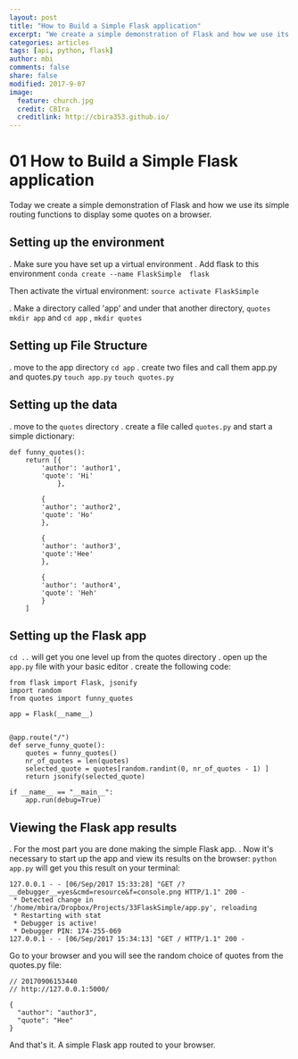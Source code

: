```yaml
---
layout: post
title: "How to Build a Simple Flask application"
excerpt: "We create a simple demonstration of Flask and how we use its simple routing functions to display some quotes on a browser."
categories: articles
tags: [api, python, flask]
author: mbi
comments: false
share: false
modified: 2017-9-07
image:
  feature: church.jpg
  credit: CBIra
  creditlink: http://cbira353.github.io/
---
```


# 01 How to Build a Simple Flask application
Today we create a simple demonstration of Flask and how we use its simple routing functions to display some quotes on a browser. 

## Setting up the environment
. Make sure you have set up a virtual environment
. Add flask to this environment
`conda create --name FlaskSimple  flask`

Then activate the virtual environment:
`source activate FlaskSimple`

. Make a directory called 'app' and under that another directory, `quotes`
`mkdir app`  and `cd app` , `mkdir quotes`


## Setting up File Structure
. move to the app directory
`cd app`
. create two files and call them app.py and quotes.py
`touch app.py`
`touch quotes.py`

## Setting up the data
. move to the `quotes` directory
. create a file  called `quotes.py` and start a simple dictionary:
```
def funny_quotes():
    return [{
        'author': 'author1',
        'quote': 'Hi'
            },

        {
        'author': 'author2',
        'quote': 'Ho'
        },

        {
        'author': 'author3',
        'quote':'Hee'
        },

        {
        'author': 'author4',
        'quote': 'Heh'
        }
    ]
```

## Setting  up the Flask app
`cd ..` will get you one level up from the quotes directory
. open up the `app.py` file with your basic editor
. create the following code:
```
from flask import Flask, jsonify
import random
from quotes import funny_quotes

app = Flask(__name__)


@app.route("/")
def serve_funny_quote():
    quotes = funny_quotes()
    nr_of_quotes = len(quotes)
    selected_quote = quotes[random.randint(0, nr_of_quotes - 1) ]
    return jsonify(selected_quote)

if __name__ == "__main__":
    app.run(debug=True)

```

## Viewing the Flask app results
. For the most part you are done making the simple Flask app.
. Now it's necessary to start up the app and view its results on the browser:
`python app.py` will get you this result on your terminal:
```
127.0.0.1 - - [06/Sep/2017 15:33:28] "GET /?__debugger__=yes&cmd=resource&f=console.png HTTP/1.1" 200 -
 * Detected change in '/home/mbira/Dropbox/Projects/33FlaskSimple/app.py', reloading
 * Restarting with stat
 * Debugger is active!
 * Debugger PIN: 174-255-069
127.0.0.1 - - [06/Sep/2017 15:34:13] "GET / HTTP/1.1" 200 -

```

Go to your browser and you will see the random choice of quotes from the quotes.py file:

```
// 20170906153440
// http://127.0.0.1:5000/

{
  "author": "author3",
  "quote": "Hee"
}
```

And that's it. A simple Flask app routed to your browser.
